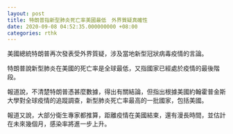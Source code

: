```yaml
---
layout: post
title: 特朗普指新型肺炎死亡率美國最低　外界質疑真確性
date: 2020-09-08 04:52:35.000000000 +08:00
categories: rthk
---
```


美國總統特朗普再次發表受外界質疑，涉及當地新型冠狀病毒疫情的言論。

特朗普說新型肺炎在美國的死亡率是全球最低，又指國家已經處於疫情的最後階段。

報道說，不清楚特朗普憑甚麼數據，得出有關結論，但指出根據美國約翰霍普金斯大學對全球疫情的追蹤調查，新型肺炎死亡率最高的一批國家，包括美國。

報道又說，大部分衛生專家都推算，距離疫情在美國結束，還有漫長時間，並估計在未來幾個月，感染率將進一步上升。

